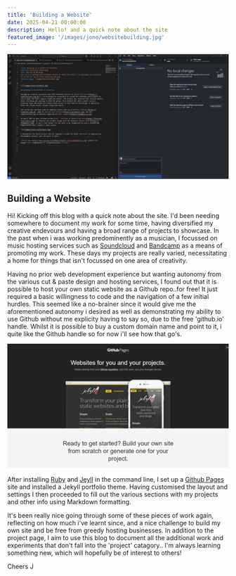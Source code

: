 ```yaml
---
title: 'Building a Website'
date: 2025-04-21 00:00:00
description: Hello! and a quick note about the site
featured_image: '/images/jono/websitebuilding.jpg'
---
```


![](/images/jono/websitebuilding.jpg)

## Building a Website

Hi! Kicking off this blog with a quick note about the site. I'd been needing somewhere to document my work for some time, having diversified my creative endevours and having a broad range of projects to showcase. In the past when i was working predominently as a musician, I focussed on music hosting services such as [Soundcloud](https://soundcloud.com/johnnysideways) and  [Bandcamp](https://johnnysideways.bandcamp.com) as a means of promoting my work. These days my projects are really varied, necessitating a home for things that isn't focussed on one area of creativity.

Having no prior web development experience but wanting autonomy from the various cut & paste design and hosting services, I found out that it is possible to host your own static website as a Github repo..for free! It just required a basic willingness to code and the navigation of a few initial hurdles. This seemed like a no-brainer since it would give me the aforementioned autonomy i desired as well as demonstrating my ability to use Github without me explicity having to say so, due to the free 'github.io' handle. Whilst it is possible to buy a custom domain name and point to it, i quite like the Github handle so for now i'll see how that go's.

![](/images/jono/githubpages.jpg)

After installing [Ruby](https://ruby-lang.org/en/) and [Jeyll](https://jekyllrb.com) in the command line, I set up a [Github Pages](https://pages.github.com) site and installed a Jekyll portfolio theme. Having customised the layout and settings I then proceeded to fill out the various sections with my projects and other info using Markdown formatting.

It's been really nice going through some of these pieces of work again, reflecting on how much i've learnt since, and a nice challenge to build my own site and be free from greedy hosting businesses. In addition to the project page, I aim to use this blog to document all the additional work and experiments that don't fall into the 'project' catagory.. I'm always learning something new, which will hopefully be of interest to others!

Cheers
J

